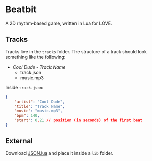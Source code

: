 # Beatbit

A 2D rhythm-based game, written in Lua for LÖVE.

## Tracks

Tracks live in the `tracks` folder.  The structure of a track should look something like the following:

* _Cool Dude - Track Name_
  - track.json
  - music.mp3

Inside `track.json`:

```json
{
    "artist": "Cool Dude",
    "title": "Track Name",
    "music": "music.mp3",
    "bpm": 140,
    "start": 0.21 // position (in seconds) of the first beat
}
```

## External

Download [JSON.lua](http://regex.info/code/JSON.lua) and place it inside a `lib` folder.
